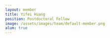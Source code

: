 ```yaml
---
layout: member
title: Yifei Huang
position: Postdoctoral Fellow
image: /assets/images/team/default-member.png
alum: true
---
```

